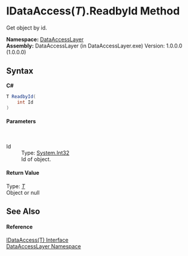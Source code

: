 # IDataAccess(*T*).ReadbyId Method 
 

Get object by id.

**Namespace:**&nbsp;<a href="a7c61f8d-f057-3930-35a0-27e5c277cc0e">DataAccessLayer</a><br />**Assembly:**&nbsp;DataAccessLayer (in DataAccessLayer.exe) Version: 1.0.0.0 (1.0.0.0)

## Syntax

**C#**<br />
``` C#
T ReadbyId(
	int Id
)
```


#### Parameters
&nbsp;<dl><dt>Id</dt><dd>Type: <a href="http://msdn2.microsoft.com/en-us/library/td2s409d" target="_blank">System.Int32</a><br />Id of object.</dd></dl>

#### Return Value
Type: <a href="a56045d5-7826-916b-fd0c-11fa56955b18">*T*</a><br />Object or null

## See Also


#### Reference
<a href="a56045d5-7826-916b-fd0c-11fa56955b18">IDataAccess(T) Interface</a><br /><a href="a7c61f8d-f057-3930-35a0-27e5c277cc0e">DataAccessLayer Namespace</a><br />